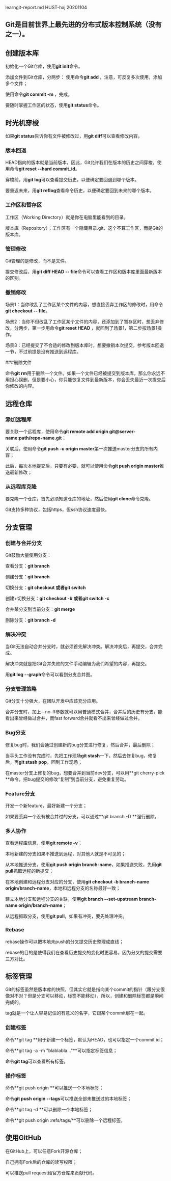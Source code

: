 learngit-report.md
HUST-hxj 20201104

## Git是目前世界上最先进的分布式版本控制系统（没有之一）。

## 创建版本库

初始化一个Git仓库，使用**git init**命令。

添加文件到Git仓库，分两步：
使用命令**git add <file>**，注意，可反复多次使用，添加多个文件；

使用命令**git commit -m <message>**，完成。

要随时掌握工作区的状态，使用**git status**命令。

## 时光机穿梭

如果**git status**告诉你有文件被修改过，用**git diff**可以查看修改内容。

### 版本回退

HEAD指向的版本就是当前版本，因此，Git允许我们在版本的历史之间穿梭，使用命令**git reset --hard commit_id**。

穿梭前，用**git log**可以查看提交历史，以便确定要回退到哪个版本。

要重返未来，用**git reflog**查看命令历史，以便确定要回到未来的哪个版本。

### 工作区和暂存区

工作区（Working Directory）就是你在电脑里能看到的目录。

版本库（Repository）：工作区有一个隐藏目录.git，这个不算工作区，而是Git的版本库。

### 管理修改

Git管理的是修改，而不是文件。

提交修改后，用**git diff HEAD -- file**命令可以查看工作区和版本库里面最新版本的区别。

### 撤销修改

场景1：当你改乱了工作区某个文件的内容，想直接丢弃工作区的修改时，用命令**git checkout -- file**。

场景2：当你不但改乱了工作区某个文件的内容，还添加到了暂存区时，想丢弃修改，分两步，第一步用命令**git reset HEAD <file>**，就回到了场景1，第二步按场景1操作。

场景3：已经提交了不合适的修改到版本库时，想要撤销本次提交，参考版本回退一节，不过前提是没有推送到远程库。

###删除文件

命令**git rm**用于删除一个文件。如果一个文件已经被提交到版本库，那么你永远不用担心误删，但是要小心，你只能恢复文件到最新版本，你会丢失最近一次提交后你修改的内容。

## 远程仓库

### 添加远程库

要关联一个远程库，使用命令**git remote add origin git@server-name:path/repo-name.git**；

关联后，使用命令**git push -u origin master**第一次推送master分支的所有内容；

此后，每次本地提交后，只要有必要，就可以使用命令**git push origin master**推送最新修改；

### 从远程库克隆

要克隆一个仓库，首先必须知道仓库的地址，然后使用**git clone**命令克隆。

Git支持多种协议，包括https，但ssh协议速度最快。

## 分支管理

### 创建与合并分支

Git鼓励大量使用分支：

查看分支：**git branch**

创建分支：**git branch <name>**

切换分支：**git checkout <name>**或者**git switch <name>**

创建+切换分支：**git checkout -b <name>**或者**git switch -c <name>**

合并某分支到当前分支：**git merge <name>**

删除分支：**git branch -d <name>**

### 解决冲突

当Git无法自动合并分支时，就必须首先解决冲突。解决冲突后，再提交，合并完成。

解决冲突就是把Git合并失败的文件手动编辑为我们希望的内容，再提交。

用**git log --graph**命令可以看到分支合并图。

### 分支管理策略

Git分支十分强大，在团队开发中应该充分应用。

合并分支时，加上--no-ff参数就可以用普通模式合并，合并后的历史有分支，能看出来曾经做过合并，而fast forward合并就看不出来曾经做过合并。

### Bug分支

修复bug时，我们会通过创建新的bug分支进行修复，然后合并，最后删除；

当手头工作没有完成时，先把工作现场**git stash**一下，然后去修复bug，修复后，再**git stash pop**，回到工作现场；

在master分支上修复的bug，想要合并到当前dev分支，可以用**git cherry-pick <commit>**命令，把bug提交的修改“复制”到当前分支，避免重复劳动。

### Feature分支

开发一个新feature，最好新建一个分支；

如果要丢弃一个没有被合并过的分支，可以通过**git branch -D <name>**强行删除。

### 多人协作

查看远程库信息，使用**git remote -v**；

本地新建的分支如果不推送到远程，对其他人就是不可见的；

从本地推送分支，使用**git push origin branch-name**，如果推送失败，先用**git pull**抓取远程的新提交；

在本地创建和远程分支对应的分支，使用**git checkout -b branch-name origin/branch-name**，本地和远程分支的名称最好一致；

建立本地分支和远程分支的关联，使用**git branch --set-upstream branch-name origin/branch-name**；

从远程抓取分支，使用**git pull**，如果有冲突，要先处理冲突。

### Rebase

rebase操作可以把本地未push的分叉提交历史整理成直线；

rebase的目的是使得我们在查看历史提交的变化时更容易，因为分叉的提交需要三方对比。

## 标签管理

Git的标签虽然是版本库的快照，但其实它就是指向某个commit的指针（跟分支很像对不对？但是分支可以移动，标签不能移动），所以，创建和删除标签都是瞬间完成的。

tag就是一个让人容易记住的有意义的名字，它跟某个commit绑在一起。

### 创建标签

命令**git tag <tagname>**用于新建一个标签，默认为HEAD，也可以指定一个commit id；

命令**git tag -a <tagname> -m "blablabla..."**可以指定标签信息；

命令**git tag**可以查看所有标签。

### 操作标签

命令**git push origin <tagname>**可以推送一个本地标签；

命令**git push origin --tags**可以推送全部未推送过的本地标签；

命令**git tag -d <tagname>**可以删除一个本地标签；

命令**git push origin :refs/tags/<tagname>**可以删除一个远程标签。

## 使用GitHub

在GitHub上，可以任意Fork开源仓库；

自己拥有Fork后的仓库的读写权限；

可以推送pull request给官方仓库来贡献代码。